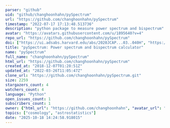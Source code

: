 ```yaml
---
parser: "github"
uid: "github/changhoonhahn/pySpectrum"
url: "https://github.com/changhoonhahn/pySpectrum"
timestamp: "2022-07-17 17:13:48.513736"
description: "python package to measure power spectrum and bispectrum"
avatar: "https://avatars.githubusercontent.com/u/1895640?v=4"
repo_url: "https://github.com/changhoonhahn/pySpectrum"
doi: ["https://ui.adsabs.harvard.edu/abs/2020JCAP...03..040H", "https://ui.adsabs.harvard.edu/abs/2020ascl.soft09014H/abstract"]
title: "pySpectrum: Power spectrum and bispectrum calculator"
name: "pySpectrum"
full_name: "changhoonhahn/pySpectrum"
html_url: "https://github.com/changhoonhahn/pySpectrum"
created_at: "2018-12-07T01:28:51Z"
updated_at: "2022-03-26T11:05:47Z"
clone_url: "https://github.com/changhoonhahn/pySpectrum.git"
size: 2259
stargazers_count: 4
watchers_count: 4
language: "Python"
open_issues_count: 1
subscribers_count: 1
owner: {"html_url": "https://github.com/changhoonhahn", "avatar_url": "https://avatars.githubusercontent.com/u/1895640?v=4", "login": "changhoonhahn", "type": "User"}
topics: ["cosmology", "astrostatistics"]
date: "2025-10-18 14:24:58.918015"
---
```

